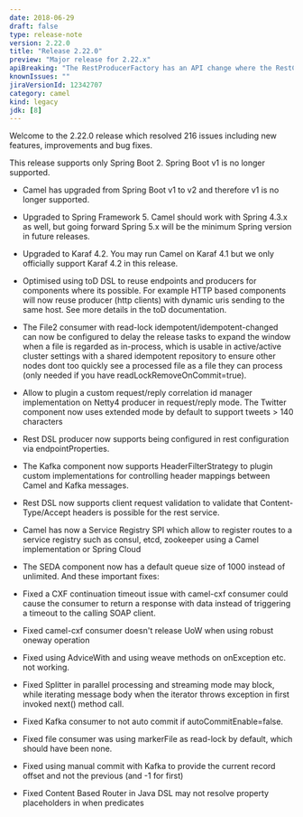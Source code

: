 ```yaml
---
date: 2018-06-29
draft: false 
type: release-note
version: 2.22.0
title: "Release 2.22.0"
preview: "Major release for 2.22.x"
apiBreaking: "The RestProducerFactory has an API change where the RestConfiguration is provided as parameter as well."
knownIssues: ""
jiraVersionId: 12342707
category: camel
kind: legacy
jdk: [8]
---
```


Welcome to the 2.22.0 release which resolved 216 issues including new features, improvements and bug fixes.

This release supports only Spring Boot 2. Spring Boot v1 is no longer supported.

* Camel has upgraded from Spring Boot v1 to v2 and therefore v1 is no longer supported. 
* Upgraded to Spring Framework 5. Camel should work with Spring 4.3.x as well, but going forward Spring 5.x will be the minimum Spring version in future releases. 
* Upgraded to Karaf 4.2. You may run Camel on Karaf 4.1 but we only officially support Karaf 4.2 in this release.
* Optimised using toD DSL to reuse endpoints and producers for components where its possible. For example HTTP based components will now reuse producer (http clients) with dynamic uris sending to the same host. See more details in the toD documentation.
* The File2 consumer with read-lock idempotent/idempotent-changed can now be configured to delay the release tasks to expand the window when a file is regarded as in-process, which is usable in active/active cluster settings with a shared idempotent repository to ensure other nodes dont too quickly see a processed file as a file they can process (only needed if you have readLockRemoveOnCommit=true).
* Allow to plugin a custom request/reply correlation id manager implementation on Netty4 producer in request/reply mode.
The Twitter component now uses extended mode by default to support tweets > 140 characters
* Rest DSL producer now supports being configured in rest configuration via endpointProperties.
* The Kafka component now supports HeaderFilterStrategy to plugin custom implementations for controlling header mappings between Camel and Kafka messages.
* Rest DSL now supports client request validation to validate that Content-Type/Accept headers is possible for the rest service.
* Camel has now a Service Registry SPI which allow to register routes to a service registry such as consul, etcd, zookeeper using a Camel implementation or Spring Cloud
* The SEDA component now has a default queue size of 1000 instead of unlimited. 
And these important fixes:

* Fixed a CXF continuation timeout issue with camel-cxf consumer could cause the consumer to return a response with data instead of triggering a timeout to the calling SOAP client.
* Fixed camel-cxf consumer doesn't release UoW when using robust oneway operation
* Fixed using AdviceWith and using weave methods on onException etc. not working. 
* Fixed Splitter in parallel processing and streaming mode may block, while iterating message body when the iterator throws exception in first invoked next() method call.
* Fixed Kafka consumer to not auto commit if autoCommitEnable=false.
* Fixed file consumer was using markerFile as read-lock by default, which should have been none. 
* Fixed using manual commit with Kafka to provide the current record offset and not the previous (and -1 for first)
* Fixed Content Based Router in Java DSL may not resolve property placeholders in when predicates
